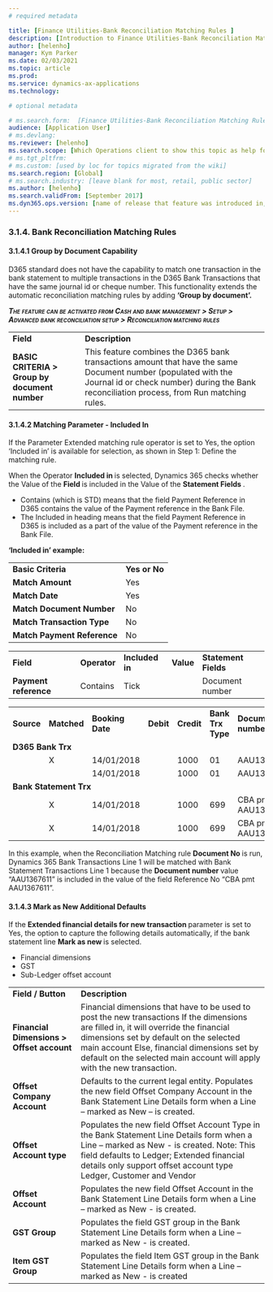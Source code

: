 ```yaml
---
# required metadata

title: [Finance Utilities-Bank Reconciliation Matching Rules ]
description: [Introduction to Finance Utilities-Bank Reconciliation Matching Rules]
author: [helenho]
manager: Kym Parker
ms.date: 02/03/2021
ms.topic: article
ms.prod: 
ms.service: dynamics-ax-applications
ms.technology: 

# optional metadata

# ms.search.form:  [Finance Utilities-Bank Reconciliation Matching Rules ]
audience: [Application User]
# ms.devlang: 
ms.reviewer: [helenho]
ms.search.scope: [Which Operations client to show this topic as help for, to be set by content strategist, see list here: https://microsoft.sharepoint.com/teams/DynDoc/_layouts/15/WopiFrame.aspx?sourcedoc={23419e1c-eb64-42e9-aa9b-79875b428718}&action=edit&wd=target%28Core%20Dynamics%20AX%20CP%20requirements%2Eone%7C4CC185C0%2DEFAA%2D42CD%2D94B9%2D8F2A45E7F61A%2FVersions%20list%20for%20docs%20topics%7CC14BE630%2D5151%2D49D6%2D8305%2D554B5084593C%2F%29]
# ms.tgt_pltfrm: 
# ms.custom: [used by loc for topics migrated from the wiki]
ms.search.region: [Global]
# ms.search.industry: [leave blank for most, retail, public sector]
ms.author: [helenho]
ms.search.validFrom: [September 2017]
ms.dyn365.ops.version: [name of release that feature was introduced in, see list here: https://microsoft.sharepoint.com/teams/DynDoc/_layouts/15/WopiFrame.aspx?sourcedoc={23419e1c-eb64-42e9-aa9b-79875b428718}&action=edit&wd=target%28Core%20Dynamics%20AX%20CP%20requirements%2Eone%7C4CC185C0%2DEFAA%2D42CD%2D94B9%2D8F2A45E7F61A%2FVersions%20list%20for%20docs%20topics%7CC14BE630%2D5151%2D49D6%2D8305%2D554B5084593C%2F%29]
---
```


### 3.1.4. Bank Reconciliation Matching Rules
#### 3.1.4.1	Group by Document Capability

D365 standard does not have the capability to match one transaction in the bank statement to multiple transactions in the D365 Bank Transactions that have the same journal id or cheque number. This functionality extends the automatic reconciliation matching rules by adding <b> ‘Group by document’. </b>

***<span style="font-variant:small-caps;">The feature can be activated from Cash and bank management &gt;
Setup &gt; Advanced bank reconciliation setup &gt; Reconciliation matching rules </span>***

<table>
    <tr>
                 <td>  <b> Field  </b> </ td> 
                 <td>  <b>Description  </b> </ td>         
   </tr>   
    <tr>
       <td> <b> BASIC CRITERIA > Group by document number  </b></td>    
       <td> This feature combines the D365 bank transactions amount that have the same Document number (populated with the Journal id or check number) during the Bank reconciliation process, from Run matching rules.  </td> 	   
    </tr> 
        
</table>

#### 3.1.4.2 Matching Parameter - Included In
If the Parameter Extended matching rule operator is set to Yes, the option ‘Included in’ is available for selection, as shown in Step 1: Define the matching rule. 

When the Operator <b> Included in </b> is selected, Dynamics 365 checks whether the Value of the <b> Field </b> is included in the Value of the <b> Statement Fields </b>.

-	Contains (which is STD) means that the field Payment Reference in D365 contains the value of the Payment reference in the Bank File.
-	The Included in heading means that the field Payment Reference in D365 is included as a part of the value of the Payment reference in the Bank File.

<b> ‘Included in’ example: </b>

<table>
    <tr>
                 <td>  <b> Basic Criteria </b> </td> 
                 <td>  <b> Yes or No </b> </td>         
   </tr>   
    <tr>
       <td> <b> Match Amount </b></td>    
       <td> Yes </td> 	   
    </tr> 
     <tr>
       <td> <b> Match Date </b></td>    
       <td> Yes </td> 	   
    </tr> 
    <tr>
       <td> <b> Match Document Number </b></td>    
       <td> No </td> 	   
    </tr>  
    <tr>
       <td> <b> Match Transaction Type </b></td>    
       <td> No </td> 	   
    </tr>
     <tr>
       <td> <b> Match Payment Reference</b></td>    
       <td> No </td> 	   
    </tr>
</table>

<table>
    <tr>
                 <td>  <b> Field </b> </td> 
                 <td>  <b> Operator </b> </td>   
                 <td>  <b> Included in </b> </td> 
                 <td>  <b> Value </b> </td>
                 <td>  <b> Statement Fields </b> </td>
   </tr>   
    <tr>
       <td> <b> Payment reference </b></td>    
       <td> Contains </td> 
       <td> Tick </td> 
       <td>  </td> 
       <td> Document number </td> 
    </tr>         
</table>

<table>
    <tr>
                 <td>  <b> Source </b> </td> 
                 <td>  <b>Matched </b> </td>      
                 <td>  <b>Booking Date </b> </td>  
                 <td>  <b>Debit </b> </td>  
                 <td>  <b>Credit </b> </td>  
                 <td>  <b>Bank Trx Type </b> </td>  
                 <td>  <b>Document number  </b> </td>  
   </tr>   
   <tr>
       <td colspan = "7"> <b> D365 Bank Trx </b></td>    
   </tr>
   <tr>
       <td >  </td> 	  
       <td> X </td>
       <td> 14/01/2018 </td>
       <td> </td>
       <td> 1000 </td>
       <td> 01 </td>
       <td> AAU1367611 </td>
    </tr> 
   <tr>
       <td >  </td> 	  
       <td>  </td>
       <td> 14/01/2018 </td>
       <td> </td>
       <td> 1000 </td>
       <td> 01 </td>
       <td> AAU1367612 </td>
    </tr> 
    <tr>
       <td colspan = "7"> <b> Bank Statement Trx </b></td>    
   </tr>
    <tr>
       <td >  </td> 	  
       <td> X </td>
       <td> 14/01/2018 </td>
       <td> </td>
       <td> 1000 </td>
       <td> 699 </td>
       <td> CBA pmt AAU1367611  </td>
    </tr> 
    <tr>
       <td >  </td> 	  
       <td> X </td>
       <td> 14/01/2018 </td>
       <td> </td>
       <td> 1000 </td>
       <td> 699 </td>
       <td> CBA pmt AAU1367613  </td>
    </tr>
</table>

In this example, when the Reconciliation Matching rule <b> Document No </b> is run, Dynamics 365 Bank Transactions Line 1 will be matched with Bank Statement Transactions Line 1 because the <b> Document number </b> value “AAU1367611” is included in the value of the field Reference No “CBA pmt AAU1367611”.

#### 3.1.4.3 Mark as New Additional Defaults

If the <b> Extended financial details for new transaction </b> parameter is set to Yes, the option to capture the following details automatically, if the bank statement line <b> Mark as new </b> is selected.
-	Financial dimensions 
-	GST
-	Sub-Ledger offset account

<table>
    <tr>
                 <td>  <b> Field / Button </b> </td> 
                 <td>  <b> Description </b> </td>         
   </tr>   
   <tr>
       <td> <b> Financial Dimensions > Offset account  </b></td>    
       <td>     Financial dimensions that have to be used to post the new transactions 
                If the dimensions are filled in, it will override the financial dimensions set by default on the selected main account 
                Else, financial dimensions set by default on the selected main account will apply with the new transaction. 
        </td> 	   
    </tr> 
    <tr>
         <td> <b> Offset Company Account  </b></td>    
         <td>   Defaults to the current legal entity. 
                Populates the new field Offset Company Account in the Bank Statement Line Details form when a Line – marked as New – is created. 
        </td> 	   
    </tr>    
    <tr>
       <td> <b> Offset Account type  </b></td>    
       <td>     Populates the new field Offset Account Type in the Bank Statement Line Details form when a Line – marked as New - is created. 
                Note: This field defaults to Ledger; Extended financial details only support offset account type Ledger, Customer and Vendor
        </td> 	 
    </tr> 
   </tr>   
    <tr>
       <td> <b> Offset Account  </b></td>    
       <td> Populates the new field Offset Account in the Bank Statement Line Details form when a Line – marked as New - is created.  </td> 	   
    </tr>     
       </tr>  
    <tr>
       <td> <b> GST Group  </b></td>    
       <td> Populates the field GST group in the Bank Statement Line Details form when a Line – marked as New - is created.  </td> 	   
    </tr>  
    <tr>
       <td> <b> Item GST Group   </b></td>    
       <td> Populates the field Item GST group in the Bank Statement Line Details form when a Line – marked as New - is created  </td> 	   
    </tr> 
</table>

